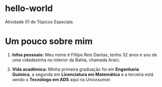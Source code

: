 # hello-world
Atividade 01 de Tópicos Especiais

# **Um pouco sobre mim**

1. **Infos pessoais:**
Meu nome é Fillipe Reis Dantas, tenho 32 anos e sou de uma cidadezinha no interior da Bahia, chamada Araci.

2. **Vida acadêmica:**
Minha primeira graduação foi em **Engenharia Química**, a segunda em **Licenciatura em Matemática** e a terceira está sendo o **Tecnólogo em ADS** aqui na _Unicesumar_.


